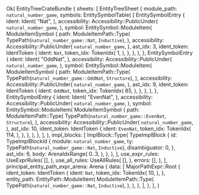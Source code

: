 Ok(
    EntityTreeCrateBundle {
        sheets: [
            EntityTreeSheet {
                module_path: `natural_number_game`,
                symbols: EntitySymbolTable(
                    [
                        EntitySymbolEntry {
                            ident: Ident(
                                "Nat",
                            ),
                            accessibility: Accessibility::PublicUnder(
                                `natural_number_game`,
                            ),
                            symbol: EntitySymbol::ModuleItem(
                                ModuleItemSymbol {
                                    path: ModuleItemPath::Type(
                                        TypePath(`natural_number_game::Nat`, `Inductive`),
                                    ),
                                    accessibility: Accessibility::PublicUnder(
                                        `natural_number_game`,
                                    ),
                                    ast_idx: 3,
                                    ident_token: IdentToken {
                                        ident: `Nat`,
                                        token_idx: TokenIdx(
                                            1,
                                        ),
                                    },
                                },
                            ),
                        },
                        EntitySymbolEntry {
                            ident: Ident(
                                "OddNat",
                            ),
                            accessibility: Accessibility::PublicUnder(
                                `natural_number_game`,
                            ),
                            symbol: EntitySymbol::ModuleItem(
                                ModuleItemSymbol {
                                    path: ModuleItemPath::Type(
                                        TypePath(`natural_number_game::OddNat`, `Structure`),
                                    ),
                                    accessibility: Accessibility::PublicUnder(
                                        `natural_number_game`,
                                    ),
                                    ast_idx: 9,
                                    ident_token: IdentToken {
                                        ident: `OddNat`,
                                        token_idx: TokenIdx(
                                            85,
                                        ),
                                    },
                                },
                            ),
                        },
                        EntitySymbolEntry {
                            ident: Ident(
                                "EvenNat",
                            ),
                            accessibility: Accessibility::PublicUnder(
                                `natural_number_game`,
                            ),
                            symbol: EntitySymbol::ModuleItem(
                                ModuleItemSymbol {
                                    path: ModuleItemPath::Type(
                                        TypePath(`natural_number_game::EvenNat`, `Structure`),
                                    ),
                                    accessibility: Accessibility::PublicUnder(
                                        `natural_number_game`,
                                    ),
                                    ast_idx: 10,
                                    ident_token: IdentToken {
                                        ident: `EvenNat`,
                                        token_idx: TokenIdx(
                                            114,
                                        ),
                                    },
                                },
                            ),
                        },
                    ],
                ),
                impl_blocks: [
                    ImplBlock::Type(
                        TypeImplBlock {
                            id: TypeImplBlockId {
                                module: `natural_number_game`,
                                ty: TypePath(`natural_number_game::Nat`, `Inductive`),
                                disambiguator: 0,
                            },
                            ast_idx: 6,
                            body: ArenaIdxRange(
                                0..3,
                            ),
                        },
                    ),
                ],
                use_expr_rules: UseExprRules(
                    [],
                ),
                use_all_rules: UseAllRules(
                    [],
                ),
                errors: [],
            },
        ],
        principal_entity_path_expr_arena: Arena {
            data: [
                MajorPathExpr::Root {
                    ident_token: IdentToken {
                        ident: `Nat`,
                        token_idx: TokenIdx(
                            10,
                        ),
                    },
                    entity_path: EntityPath::ModuleItem(
                        ModuleItemPath::Type(
                            TypePath(`natural_number_game::Nat`, `Inductive`),
                        ),
                    ),
                },
            ],
        },
    },
)